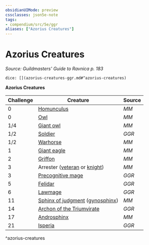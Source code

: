 ```yaml
---
obsidianUIMode: preview
cssclasses: json5e-note
tags:
- compendium/src/5e/ggr
aliases: ["Azorius Creatures"]
---
```

# Azorius Creatures
*Source: Guildmasters' Guide to Ravnica p. 183* 

`dice: [](azorius-creatures-ggr.md#^azorius-creatures)`

**Azorius Creatures**

| Challenge | Creature | Source |
|-----------|----------|--------|
| 0 | [Homunculus](/compendium/bestiary/construct/homunculus.md) | *MM* |
| 0 | [Owl](/compendium/bestiary/beast/owl.md) | *MM* |
| 1/4 | [Giant owl](/compendium/bestiary/beast/giant-owl.md) | *MM* |
| 1/2 | [Soldier](/compendium/bestiary/humanoid/soldier-ggr.md) | *GGR* |
| 1/2 | [Warhorse](/compendium/bestiary/beast/warhorse.md) | *MM* |
| 1 | [Giant eagle](/compendium/bestiary/beast/giant-eagle.md) | *MM* |
| 2 | [Griffon](/compendium/bestiary/monstrosity/griffon.md) | *MM* |
| 3 | Arrester ([veteran](/compendium/bestiary/humanoid/veteran.md) or [knight](/compendium/bestiary/humanoid/knight.md)) | *MM* |
| 3 | [Precognitive mage](/compendium/bestiary/humanoid/precognitive-mage-ggr.md) | *GGR* |
| 5 | [Felidar](/compendium/bestiary/celestial/felidar-ggr.md) | *GGR* |
| 6 | [Lawmage](/compendium/bestiary/humanoid/lawmage-ggr.md) | *GGR* |
| 11 | [Sphinx of judgment](/compendium/bestiary/monstrosity/sphinx-of-judgment-ggr.md) ([gynosphinx](/compendium/bestiary/monstrosity/gynosphinx.md)) | *MM* |
| 14 | [Archon of the Triumvirate](/compendium/bestiary/celestial/archon-of-the-triumvirate-ggr.md) | *GGR* |
| 17 | [Androsphinx](/compendium/bestiary/monstrosity/androsphinx.md) | *MM* |
| 21 | [Isperia](/compendium/bestiary/npc/isperia-ggr.md) | *GGR* |
^azorius-creatures